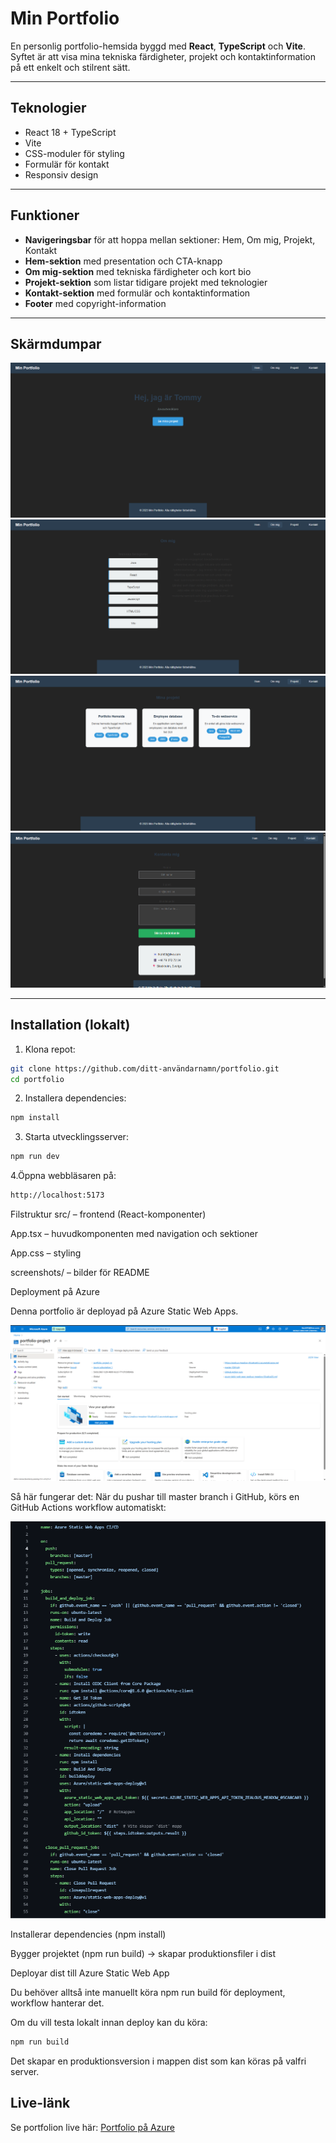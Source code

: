 # Min Portfolio

En personlig portfolio-hemsida byggd med **React**, **TypeScript** och **Vite**.  
Syftet är att visa mina tekniska färdigheter, projekt och kontaktinformation på ett enkelt och stilrent sätt.

---

## Teknologier

- React 18 + TypeScript  
- Vite  
- CSS-moduler för styling  
- Formulär för kontakt  
- Responsiv design  

---

## Funktioner

- **Navigeringsbar** för att hoppa mellan sektioner: Hem, Om mig, Projekt, Kontakt  
- **Hem-sektion** med presentation och CTA-knapp  
- **Om mig-sektion** med tekniska färdigheter och kort bio  
- **Projekt-sektion** som listar tidigare projekt med teknologier  
- **Kontakt-sektion** med formulär och kontaktinformation  
- **Footer** med copyright-information  

---

## Skärmdumpar

![Startskärm](./screenshots/home.png)  
![Om mig](./screenshots/about.png)  
![Projekt](./screenshots/projects.png)  
![Kontakt](./screenshots/contact.png)  


---

## Installation (lokalt)

1. Klona repot:
```bash
git clone https://github.com/ditt-användarnamn/portfolio.git
cd portfolio
```
2. Installera dependencies:
```bash
npm install
```
3. Starta utvecklingsserver:
```bash
npm run dev
```
4.Öppna webbläsaren på:
```bash
http://localhost:5173
```

Filstruktur
src/ – frontend (React-komponenter)

App.tsx – huvudkomponenten med navigation och sektioner

App.css – styling

screenshots/ – bilder för README

Deployment på Azure

Denna portfolio är deployad på Azure Static Web Apps.

![Azure static web](./screenshots/staticweb.png)

Så här fungerar det:
När du pushar till master branch i GitHub, körs en GitHub Actions workflow automatiskt:

![GitHub Actions](./screenshots/actions.png)

Installerar dependencies (npm install)

Bygger projektet (npm run build) → skapar produktionsfiler i dist

Deployar dist till Azure Static Web App

Du behöver alltså inte manuellt köra npm run build för deployment, workflow hanterar det.

Om du vill testa lokalt innan deploy kan du köra:
```bash
npm run build
```
Det skapar en produktionsversion i mappen dist som kan köras på valfri server.

## Live-länk

Se portfolion live här: [Portfolio på Azure](https://zealous-meadow-05ca8ca03.2.azurestaticapps.net/)

